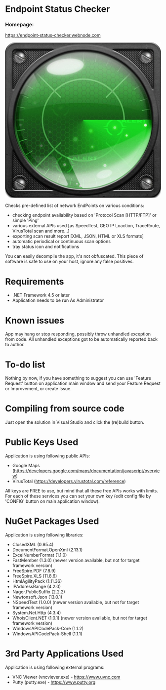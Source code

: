 # Endpoint Status Checker
### Homepage:
https://endpoint-status-checker.webnode.com

![image](https://raw.githubusercontent.com/ThePhOeNiX810815/Endpoint-Status-Checker/main/EndpointStatusCheckerImage.jpg)

Checks pre-defined list of network EndPoints on various conditions:

- checking endpoint availability based on 'Protocol Scan [HTTP/FTP]' or simple 'Ping'
- various external APIs used [as SpeedTest, GEO IP Loaction, TraceRoute, VirusTotal scan and more...]
- exporting scan result report [XML, JSON, HTML or XLS formats]
- automatic periodical or continuous scan options
- tray status icon and notifications

You can easily decompile the app, it's not obfuscated.
This piece of software is safe to use on your host, ignore any false positives.

# Requirements
- .NET Framework 4.5 or later
- Application needs to be run As Administrator

# Known issues
App may hang or stop responding, possibly throw unhandled exception from code.
All unhandled exceptions got to be automatically reported back to author. 

# To-do list

Nothing by now, if you have something to suggest you can use 'Feature Request' button
on application main window and send your Feature Request or Improvement, or create Issue.

# Compiling from source code

Just open the solution in Visual Studio and click the (re)build button.

# Public Keys Used

Application is using following public APIs:
- Google Maps (https://developers.google.com/maps/documentation/javascript/overview)
- VirusTotal (https://developers.virustotal.com/reference)

All keys are FREE to use, but mind that all these free APIs works with limits.
For each of these services you can set your own key (edit config file by 'CONFIG' button on main application window).

# NuGet Packages Used

Application is using following libraries:
- ClosedXML (0.95.4)
- DocumentFormat.OpenXml (2.13.1)
- ExcelNumberFormat (1.1.0)
- FastMember (1.3.0) (newer version available, but not for target framework version)
- FreeSpire.PDF (7.8.9)
- FreeSpire.XLS (11.8.6)
- HtmlAgilityPack (1.11.36)
- IPAddressRange (4.2.0)
- Nager.PublicSuffix (2.2.2)
- Newtonsoft.Json (13.0.1)
- NSpeedTest (1.0.0) (newer version available, but not for target framework version)
- System.Net.Http (4.3.4)
- WhoisClient.NET (1.0.1) (newer version available, but not for target framework version)
- WindowsAPICodePack-Core (1.1.2)
- WindowsAPICodePack-Shell (1.1.1)

# 3rd Party Applications Used

Application is using following external programs:
- VNC Viewer (vncviever.exe) - https://www.uvnc.com
- Putty (putty.exe) - https://www.putty.org

